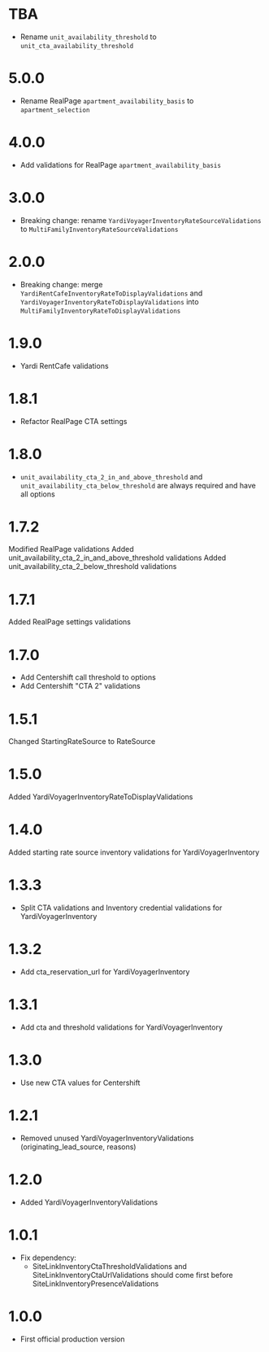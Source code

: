 # TBA

- Rename `unit_availability_threshold` to `unit_cta_availability_threshold`

# 5.0.0

- Rename RealPage `apartment_availability_basis` to `apartment_selection`

# 4.0.0

- Add validations for RealPage `apartment_availability_basis`

# 3.0.0

- Breaking change: rename `YardiVoyagerInventoryRateSourceValidations` to `MultiFamilyInventoryRateSourceValidations`

# 2.0.0

- Breaking change: merge `YardiRentCafeInventoryRateToDisplayValidations` and `YardiVoyagerInventoryRateToDisplayValidations` into `MultiFamilyInventoryRateToDisplayValidations`

# 1.9.0

- Yardi RentCafe validations

# 1.8.1

- Refactor RealPage CTA settings

# 1.8.0

- `unit_availability_cta_2_in_and_above_threshold` and `unit_availability_cta_below_threshold` are always required and have all options

# 1.7.2

Modified RealPage validations
Added unit_availability_cta_2_in_and_above_threshold validations
Added unit_availability_cta_2_below_threshold validations

# 1.7.1

Added RealPage settings validations

# 1.7.0

- Add Centershift call threshold to options
- Add Centershift "CTA 2" validations

# 1.5.1

Changed StartingRateSource to RateSource

# 1.5.0

Added YardiVoyagerInventoryRateToDisplayValidations

# 1.4.0

Added starting rate source inventory validations for YardiVoyagerInventory

# 1.3.3

- Split CTA validations and Inventory credential validations for YardiVoyagerInventory

# 1.3.2

- Add cta_reservation_url for YardiVoyagerInventory

# 1.3.1

- Add cta and threshold validations for YardiVoyagerInventory

# 1.3.0

- Use new CTA values for Centershift

# 1.2.1

- Removed unused YardiVoyagerInventoryValidations (originating_lead_source, reasons)

# 1.2.0

- Added YardiVoyagerInventoryValidations

# 1.0.1

- Fix dependency:
  - SiteLinkInventoryCtaThresholdValidations and SiteLinkInventoryCtaUrlValidations
    should come first before SiteLinkInventoryPresenceValidations

# 1.0.0

- First official production version

